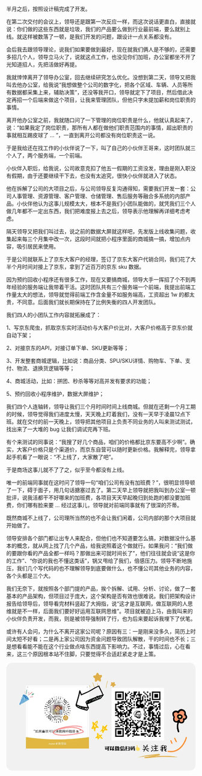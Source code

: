
半月之后，按照设计稿完成了开发。

在第二次交付的会议上，领导还是跟第一次反应一样，而这次说话更直白，直接就说：你们做的这些东西就是垃圾，我们的产品要么做到行业最前端，要么就别上线。就这样被数落了一顿，是我们开发的问题，跟设计一点关系都没有。

会后我去跟领导理论，说我们如果要做到最好，现在就我们俩人是不够的，还需要多招几个人，领导立马火了，说就这点工作，也没见你们加班，办公室都坐不开了光知道招人，先把活做好再提。

我就悻悻离开了领导办公室，回去继续研究怎么优化。没想到第二天，领导又把我叫去他办公室，给我说“我想做整个公司的数字化，把各个区域、车辆、人员等所有数据都采集上来，辅助决策”，还没等我开口，领导就定下了项目，然后借此决定再招一个后端来做这个项目，让我来管理团队，但他只字未提加薪和岗位职责的事情。

离开他办公室之前，我就随口问了一下管理的岗位职责是什么，他就认真起来了，说：“如果我定了岗位职责，那所有人都在做他们职责范围内的事情，超出职责的事就相互踢皮球了 ... ”，一直到离开公司都没有岗位职责这一说。

于是我给还在找工作的小伙伴说了一下，叫了自己的小伙伴王哥来，这时团队就三个人了，两个服务端，一个前端。

小伙伴入职后，给我说，公司故意克扣了他五一假期的工资没发，理由是刚入职没有假期，由于还要继续干下去，也没有太追究，很快小伙伴就进入了状态。

他在拆解了公司的大项目之后，与公司领导反复沟通得知，需要我们开发一套：公司人事管理、资源管理、客户管理、仓储管理、售后服务等融合多系统的内部产品。小伙伴他认为这事儿规模太大，根本不是我们小团队能做的，就凭我们三个人做几年都不一定出东西，我们把难度报上去之后，领导表示他理解再详细考虑考虑。

隔天领导又把我们叫过去，说之前的数据大屏就这样吧，先发版上线收集问题，收集起来每三个月集中改一次，这段时间就把小程序里面的商城搞一搞，增加点内容，吸引居民来使用。

于是公司就联系上了京东大客户的经理，签订了京东大客户代销合同，我们花了大半个月时间对接上了京东，拿到了近百万的京东 sku 数据。

因为预约回收小程序还有很多工作，现在又要搞商城，领导大手一挥招了个不到两年经验的服务端让我带着干活。这时团队共有三个服务端一个前端，我提出前端工作量太大的想法，领导就觉得前端工作含金量不如服务端高，工资超出 1w 的都太贵，不同意。后面我们就长期保持在了比例失衡的四人开发团队。

我们四人的小团队工作内容就拓展成了：

1、写京东爬虫，抓取京东实时活动价与大客户价比对，大客户价格高于京东价就自动下架；

2、对接京东的API，对接订单下单、SKU更新等等；

3、开发整套商城逻辑，比如说：商品分类、SPU/SKU详情、购物车、下单、支付、物流、退换货逻辑等等；

4、商城活动，比如：拼团、秒杀等等对高并发有要求的功能；

5、预约回收小程序维护，数据大屏维护；

我们四个人连轴转，领导让我们三个月时间时间上线商城。但就在还剩一个月工期的时候，领导觉得我们进度太慢，天天晚上盯着我们，没有一天早于凌晨12点下班。就在交付的前一天晚上，领导把其他项目上负责不同业务的人叫来测试测试，找出来了一大堆的 bug 让我们调试完再下班。

有个来测试的同事说：“我搜了好几个商品，咱们的价格都比京东要高不少啊”。确实，大客户价格只是个渠道价，而京东自营可以随时更新价格。我解释完，领导拿起手机看了一眼说：“不上线了，大家散了吧”。

于是商场这事儿就不了了之，似乎至今都没有上线。

唯一的前端同事就在这时问了领导一句“咱们公司有没有加班费？”，很明显领导顿了一下，碍于面子，用几句话搪塞过去了。第二天早上领导就把我叫到办公室一顿批评，说我活都干不好哪来的加班费，各项目天天早起晚归到处跑的都没要加班费，你们哪有脸来要 ... 经过这事儿，领导就对前端同事就有了很深的芥蒂。

既然商城不上线了，公司理所当然的也不会让我们闲着，公司内部的那个大项目就开始做了。

领导安排各个部门都让出专人来配合，但他们也不知道要怎么搞，对数据没什么基本的概念，就从网上找了几个产品，给我说照着这个做就行。如果我问：“我们做的要跟你看的产品全都一样吗？那做出来可就时间长了”，他们往往就会说“这是你的工作”、“你说的我也不懂这类话”，锅又甩给了我们，倍感压力。领导不断地施压，我们几个写代码的也不理解领导到底要做什么，也不懂公司其他业务的内容，各个头都是三个大。

我们无奈下，就按照各个部门提的产品，挨个拆解、试用、分析、讨论，做了一套基本的产品架构，但项目过于庞大，这个架构是否有效也很难说。我们把架构设计报告给领导后，领导看完材料竖起了大拇指，说“这才是互联网，做互联网的人思维就是不一样，后面我们要好好运用互联网思维”。项目就被迫上马，由我叫来的小伙伴负责开发，而我，则是被领导强制转了行，也为后来要起诉我埋下了伏笔。

或许有人会问，为什么不离开这家公司呢？原因有三：一是刚来没多久，简历上时间太短不好看；二是再上家公司因为资金问题导致团队解散，干的时间也不长；三是想看看能不能在这个行业做点啥东西提高下影响力。不过，事情过后，心在看来，这三个原因根本站不住脚，只要觉得不合适赶紧走才是上策。

![pay qr](https://github.com/ivone-liu/picx-images-hosting/raw/master/20240927/footer.1ovehwwn9h.webp)